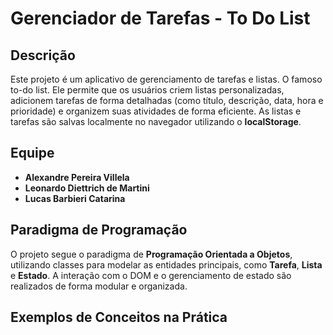 <!-- [![Review Assignment Due Date](https://classroom.github.com/assets/deadline-readme-button-22041afd0340ce965d47ae6ef1cefeee28c7c493a6346c4f15d667ab976d596c.svg)](https://classroom.github.com/a/nItz-X-a) -->

# Gerenciador de Tarefas - To Do List

## Descrição

Este projeto é um aplicativo de gerenciamento de tarefas e listas. O famoso to-do list. Ele permite que os usuários criem listas personalizadas, adicionem tarefas de forma detalhadas (como título, descrição, data, hora e prioridade) e organizem suas atividades de forma eficiente. As listas e tarefas são salvas localmente no navegador utilizando o **localStorage**.

## Equipe

- **Alexandre Pereira Villela**
- **Leonardo Diettrich de Martini**
- **Lucas Barbieri Catarina**

## Paradigma de Programação

O projeto segue o paradigma de **Programação Orientada a Objetos**, utilizando classes para modelar as entidades principais, como **Tarefa**, **Lista** e **Estado**. A interação com o DOM e o gerenciamento de estado são realizados de forma modular e organizada.

## Exemplos de Conceitos na Prática

<!-- TODO Encontrar pelo menos cinco conceitos do paradigma POO estudados em sala devem ser identificados tais como: Polimorfismo, Objetos
Classes e subclasses
Classes abstratas
Métodos
Propriedades públicas e privadas -->

